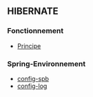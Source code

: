 ## HIBERNATE

### Fonctionnement

- [Principe](notes/principe.md)

### Spring-Environnement

- [config-spb](spring/config-spb.md)
- [config-log](spring/config-log.md)
